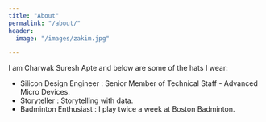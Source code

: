 ```yaml
---
title: "About"
permalink: "/about/"
header:
  image: "/images/zakim.jpg"

---
```


I am Charwak Suresh Apte and below are some of the hats I wear:

- Silicon Design Engineer : Senior Member of Technical Staff - Advanced Micro Devices.
- Storyteller : Storytelling with data.
- Badminton Enthusiast : I play twice a week at Boston Badminton.
